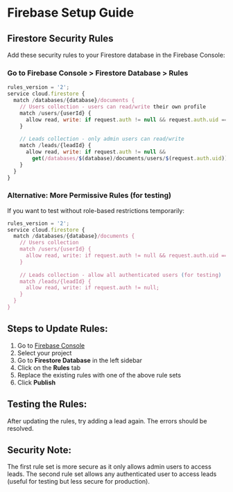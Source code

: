 # Firebase Setup Guide

## Firestore Security Rules

Add these security rules to your Firestore database in the Firebase Console:

### Go to Firebase Console > Firestore Database > Rules

```javascript
rules_version = '2';
service cloud.firestore {
  match /databases/{database}/documents {
    // Users collection - users can read/write their own profile
    match /users/{userId} {
      allow read, write: if request.auth != null && request.auth.uid == userId;
    }
    
    // Leads collection - only admin users can read/write
    match /leads/{leadId} {
      allow read, write: if request.auth != null && 
        get(/databases/$(database)/documents/users/$(request.auth.uid)).data.role == 'admin';
    }
  }
}
```

### Alternative: More Permissive Rules (for testing)

If you want to test without role-based restrictions temporarily:

```javascript
rules_version = '2';
service cloud.firestore {
  match /databases/{database}/documents {
    // Users collection
    match /users/{userId} {
      allow read, write: if request.auth != null && request.auth.uid == userId;
    }
    
    // Leads collection - allow all authenticated users (for testing)
    match /leads/{leadId} {
      allow read, write: if request.auth != null;
    }
  }
}
```

## Steps to Update Rules:

1. Go to [Firebase Console](https://console.firebase.google.com/)
2. Select your project
3. Go to **Firestore Database** in the left sidebar
4. Click on the **Rules** tab
5. Replace the existing rules with one of the above rule sets
6. Click **Publish**

## Testing the Rules:

After updating the rules, try adding a lead again. The errors should be resolved.

## Security Note:

The first rule set is more secure as it only allows admin users to access leads. The second rule set allows any authenticated user to access leads (useful for testing but less secure for production). 